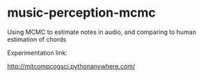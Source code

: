 # music-perception-mcmc
Using MCMC to estimate notes in audio, and comparing to human estimation of chords

Experimentation link:

http://mitcompcogsci.pythonanywhere.com/
